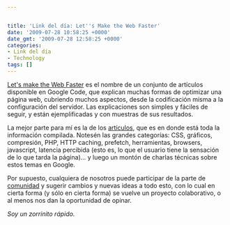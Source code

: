 ```yaml
---


title: 'Link del día: Let''s Make the Web Faster'
date: '2009-07-28 10:58:25 +0000'
date_gmt: '2009-07-28 12:58:25 +0000'
categories:
- Link del día
- Technology
tags: []
---
```



[Let's make the Web Faster](http://code.google.com/intl/de-DE/speed/index.html) es el nombre de un conjunto de artículos disponible en Google Code, que explican muchas formas de optimizar una página web, cubriendo muchos aspectos, desde la codificación misma a la configuración del servidor. Las explicaciones son simples y fáciles de seguir, y están ejemplificadas y con muestras de sus resultados.

La mejor parte para mí es la de los [artículos](http://code.google.com/intl/de-DE/speed/articles/), que es en donde está toda la información compilada. Notesén las grandes categorías: CSS, gráficos, compresión, PHP, HTTP caching, prefetch, herramientas, browsers, javascript, latencia percibida (esto es, lo que el usuario tiene la sensación de lo que tarda la página)... y luego un montón de charlas técnicas sobre estos temas en Google.

Por supuesto, cualquiera de nosotros puede participar de la parte de [comunidad](http://code.google.com/intl/de-DE/speed/community.html) y sugerir cambios y nuevas ideas a todo esto, con lo cual en cierta forma (y sólo en cierta forma) se vuelve un proyecto colaborativo, o al menos nos dan la oportunidad de opinar.

_Soy un zorrinito rápido._
